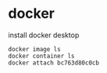 # docker
install docker desktop
```
docker image ls
docker container ls
docker attach bc763d80c0cb
```
